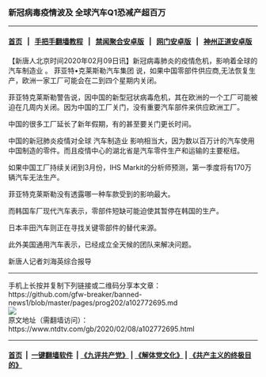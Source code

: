 ### 新冠病毒疫情波及 全球汽车Q1恐减产超百万
------------------------

#### [首页](https://github.com/gfw-breaker/banned-news1/blob/master/README.md) &nbsp;&nbsp;|&nbsp;&nbsp; [手把手翻墙教程](https://github.com/gfw-breaker/guides/wiki) &nbsp;&nbsp;|&nbsp;&nbsp; [禁闻聚合安卓版](https://github.com/gfw-breaker/bn-android) &nbsp;&nbsp;|&nbsp;&nbsp; [网门安卓版](https://github.com/oGate2/oGate) &nbsp;&nbsp;|&nbsp;&nbsp; [神州正道安卓版](https://github.com/SzzdOgate/update) 



<div><div class="post_content" itemprop="articleBody">
 <p>
  【新唐人北京时间2020年02月09日讯】新冠病毒肺炎的疫情危机，影响着全球的
  <ok href="https://www.ntdtv.com/gb/汽车制造业.htm">
   汽车制造业
  </ok>
  。
  <ok href="https://www.ntdtv.com/gb/菲亚特•克莱斯勒汽车集团.htm">
   菲亚特•克莱斯勒汽车集团
  </ok>
  说，如果中国零部件供应商,无法恢复生产，欧洲一家工厂可能会在二到四个星期内关闭。
 </p>
 <p>
  菲亚特克莱斯勒警告说，因中国的新型冠状病毒危机，其在欧洲的一个工厂可能被迫在几周内关闭。因为中国的工厂关门，没有重要汽车部件来供应欧洲工厂。
 </p>
 <p>
  中国的很多工厂延长了新年假期，有的甚至要关门更长时间。
 </p>
 <p>
  中国的新冠肺炎疫情对全球
  <ok href="https://www.ntdtv.com/gb/汽车制造业.htm">
   汽车制造业
  </ok>
  影响相当大，因为数以百万计的汽车使用中国制造的零件。而且疫情中心的湖北省是汽车零件生产和运输的主要枢纽。
 </p>
 <p>
  如果中国工厂持续关闭到3月份，IHS Markit的分析师预测，第一季度将有170万辆汽车无法生产。
 </p>
 <p>
  菲亚特克莱斯勒没有透露哪一种车款受到的影响最大。
 </p>
 <p>
  而韩国车厂现代汽车表示，零部件短缺可能迫使其暂停在韩国的生产。
 </p>
 <p>
  日本丰田汽车则正在寻找关键零部件的替代来源。
 </p>
 <p>
  此外美国通用汽车表示，已经成立全天候的团队来解决问题。
 </p>
 <p>
  新唐人记者刘海英综合报导
 </p>
 <div class="single_ad">
 </div>
</div>
</div>
<hr/>
手机上长按并复制下列链接或二维码分享本文章：<br/>
https://github.com/gfw-breaker/banned-news1/blob/master/pages/prog202/a102772695.md <br/>
<a href='https://github.com/gfw-breaker/banned-news1/blob/master/pages/prog202/a102772695.md'><img src='https://github.com/gfw-breaker/banned-news1/blob/master/pages/prog202/a102772695.md.png'/></a> <br/>
原文地址（需翻墙访问）：https://www.ntdtv.com/gb/2020/02/08/a102772695.html


------------------------
#### [首页](https://github.com/gfw-breaker/banned-news1/blob/master/README.md) &nbsp;|&nbsp; [一键翻墙软件](https://github.com/gfw-breaker/nogfw/blob/master/README.md) &nbsp;| [《九评共产党》](https://github.com/gfw-breaker/9ping.md/blob/master/README.md#九评之一评共产党是什么) | [《解体党文化》](https://github.com/gfw-breaker/jtdwh.md/blob/master/README.md) | [《共产主义的终极目的》](https://github.com/gfw-breaker/gczydzjmd.md/blob/master/README.md)


<img src='http://gfw-breaker.win/banned-news/pages/prog202/a102772695.md' width='0px' height='0px'/>